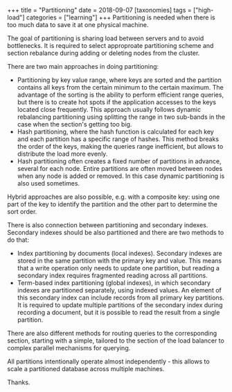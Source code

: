 +++
title = "Partitioning"
date = 2018-09-07
[taxonomies]
tags = ["high-load"]
categories = ["learning"]
+++
Partitioning is needed when there is too much data to save it at one physical machine.

The goal of partitioning is sharing load between servers and to avoid bottlenecks. It is required to select approproate partitioning scheme and section rebalance during adding or deleting nodes from the cluster.
<!-- more -->
There are two main approaches in doing partitioning:

* Partitioning by key value range, where keys are sorted and the partition contains all keys from the certain minimum to the certain maximum. The advantage of the sorting is the ability to perform efficient range queries, but there is to create hot spots if the application accesses to the keys located close frequently. This approach usually follows dynamic rebalancing partitioning using splitting the range in two sub-bands in the case when the section's getting too big.
* Hash partitioning, where the hash function is calculated for each key and each partition has a specific range of hashes. This method breaks the order of the keys, making the queries range inefficient, but allows to distribute the load more evenly.
* Hash partitioning often creates a fixed number of partitions in advance, several for each node. Entire partitions are often moved between nodes when any node is added or removed. In this case dynamic partitioning is also used sometimes.

Hybrid approaches are also possible, e.g. with a composite key: using one part of the key to identify the partition and the other part to determine the sort order.

There is also connection between partitioning and secondary indexes. Secondary indexes should be also partitioned and there are two methods to do that:

* Index partitioning by documents (local indexes). Secondary indexes are stored in the same partition with the primary key and value. This means that a write operation only needs to update one partition, but reading a secondary index requires fragmented reading across all partitions.
* Term-based index partitioning (global indexes), in which secondary indexes are partitioned separately, using indexed values. An element of this secondary index can include records from all primary key partitions. It is required to update multiple partitions of the secondary index during recording a document, but it is possible to read the result from a single partition.

There are also different methods for routing queries to the corresponding section, starting with a simple, tailored to the section of the load balancer to complex parallel mechanisms for querying.

All partitions intentionally operate almost independently - this allows to scale a partitioned database across multiple machines.

Thanks.